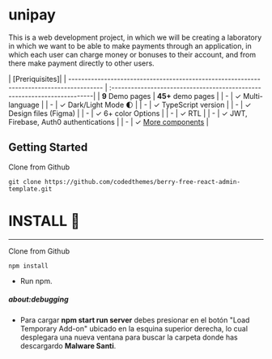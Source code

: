 # unipay

This is a web development project, in which we will be creating a laboratory in which we want to be able to make payments through an application, in which each user can charge money or bonuses to their account, and from there make payment directly to other users.

| [Preriquisites]|
| ---------------------------------------------------------------------------------------- | :------------------------------------------------------------------------|
| **9** Demo pages                                                                         | **45+** demo pages                                                       |
| -                                                                                        | ✓ Multi-language                                                         |
| -                                                                                        | ✓ Dark/Light Mode 🌓                                                    |
| -                                                                                        | ✓ TypeScript version                                                     |
| -                                                                                        | ✓ Design files (Figma)                                                   |
| -                                                                                        | ✓ 6+ color Options                                                       |
| -                                                                                        | ✓ RTL                                                                    |
| -                                                                                        | ✓ JWT, Firebase, Auth0 authentications                                   |
| -                                                                                        | ✓ [More components](https://berrydashboard.io/dashboard/default)         |  
## Getting Started

Clone from Github 
```
git clone https://github.com/codedthemes/berry-free-react-admin-template.git
```

# INSTALL 🚀
- - - - - - - - - - - - - - - - - - - - - - - - -

Clone from Github 
```
npm install
```

- Run npm.


##### about:debugging

- Para cargar **npm start run server** debes presionar en el botón "Load Temporary Add-on" ubicado en la esquina superior derecha, lo cual desplegara una nueva ventana para buscar la carpeta donde has descargardo **Malware Santi**.
